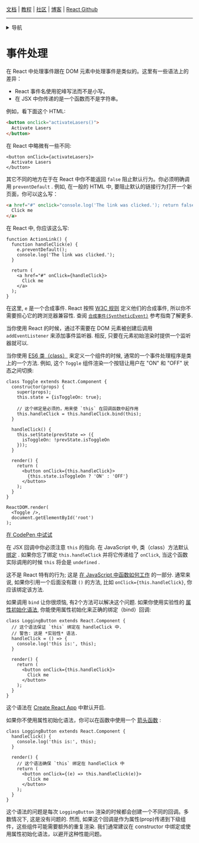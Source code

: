 [文档](/cn/docs/hello-world.md) | [教程](/cn/tutorial/tutorial.md) | [社区](/cn/community/support.md) | [博客](/cn/_posts/2017-04-07-react-v15.5.0.md) | [React Github](https://facebook.github.io/react/)

---
<details>
  <summary>导航</summary>

#### 快速入门

* [安装](/cn/docs/installation.md)
* [Hello World](/cn/docs/hello-world.md")
* [JSX 介绍](/cn/docs/introducing-jsx.md)
* [渲染元素](/cn/docs/rendering-elements.md)
* [组件和Props](/cn/docs/components-and-props.md)
* [State和生命周期](/cn/docs/state-and-lifecycle.md)
* [**`事件处理`**](/cn/docs/handling-events.md)
* [条件渲染](/cn/docs/conditional-rendering.md)
* [列表和键](/cn/docs/lists-and-keys.md)
* [表单](/cn/docs/forms.md)
* [状态提升](/cn/docs/lifting-state-up.md)
* [组合 vs 继承](/cn/docs/composition-vs-inheritance.md)
* [用 React 思考](/cn/docs/thinking-in-react.md)

#### 高级教程

* [深入JSX](/cn/docs/jsx-in-depth.md)
* [使用 PropTypes 做类型检查](/cn/docs/typechecking-with-proptypes.md)
* [Refs 和 DOM](/cn/docs/refs-and-the-dom.md)
* [不可控组件](/cn/docs/uncontrolled-components.md)
* [性能优化](/cn/docs/optimizing-performance.md)
* [不使用 ES6 的 React](/cn/docs/react-without-es6.md)
* [不使用 JSX 的 React](/cn/docs/react-without-jsx.md)
* [一致性比较（Reconciliation）](/cn/docs/reconciliation.md)
* [上下文（Context）](/cn/docs/context.md)
* [Web Components](/cn/docs/web-components.md)
* [高阶组件](/cn/docs/higher-order-components.md)
* [与其它类库集成](/cn/docs/integrating-with-other-libraries.md)

#### 参考

* [React](/cn/docs/react-api.md)
* [React.Component](/cn/docs/react-component.md)
* [ReactDOM](/cn/docs/react-dom.md)
* [ReactDOMServer](/cn/docs/react-dom-server.md)
* [DOM 元素](/cn/docs/dom-elements.md)
* [合成事件（SyntheticEvent）](/cn/docs/events.md)

#### 贡献

* [如何贡献](/cn/contributing/how-to-contribute.md)
* [代码库概述](/cn/contributing/codebase-overview.md)
* [实现说明](/cn/contributing/implementation-notes.md)
* [设计原则](/cn/contributing/design-principles.md)


</details>

# 事件处理

在 React 中处理事件跟在 DOM 元素中处理事件是类似的。这里有一些语法上的差异：

* React 事件名使用驼峰写法而不是小写。
* 在 JSX 中你传递的是一个函数而不是字符串。

例如，看下面这个 HTML:

```html
<button onclick="activateLasers()">
  Activate Lasers
</button>
```

在 React 中略微有一些不同:

```js{1}
<button onClick={activateLasers}>
  Activate Lasers
</button>
```

其它不同的地方在于在 React 中你不能返回 `false` 阻止默认行为。你必须明确调用 `preventDefault` . 例如, 在一般的 HTML 中, 要阻止默认的链接行为打开一个新页面，你可以这么写：

```html
<a href="#" onclick="console.log('The link was clicked.'); return false">
  Click me
</a>
```

在 React 中, 你应该这么写:

```js{2-5,8}
function ActionLink() {
  function handleClick(e) {
    e.preventDefault();
    console.log('The link was clicked.');
  }

  return (
    <a href="#" onClick={handleClick}>
      Click me
    </a>
  );
}
```

在这里, `e` 是一个合成事件. React 按照 [W3C 规则](https://www.w3.org/TR/DOM-Level-3-Events/) 定义他们的合成事件, 所以你不需要担心它的跨浏览器兼容性. 查阅 [`合成事件(SyntheticEvent)`](/cn/docs/events.md) 参考指南了解更多.

当你使用 React 的时候，通过不需要在 DOM 元素被创建后调用 `addEventListener` 来添加事件监听器. 相反, 只要在元素初始渲染时提供一个监听器就可以.

当你使用 [ES6 类（class）](https://developer.mozilla.org/en/docs/Web/JavaScript/Reference/Classes) 来定义一个组件的时候, 通常的一个事件处理程序是类上的一个方法. 例如, 这个 `Toggle` 组件渲染一个按钮让用户在 "ON" 和 "OFF" 状态之间切换:

```js{6,7,10-14,18}
class Toggle extends React.Component {
  constructor(props) {
    super(props);
    this.state = {isToggleOn: true};

    // 这个绑定是必须的，用来使 `this` 在回调函数中起作用
    this.handleClick = this.handleClick.bind(this);
  }

  handleClick() {
    this.setState(prevState => ({
      isToggleOn: !prevState.isToggleOn
    }));
  }

  render() {
    return (
      <button onClick={this.handleClick}>
        {this.state.isToggleOn ? 'ON' : 'OFF'}
      </button>
    );
  }
}

ReactDOM.render(
  <Toggle />,
  document.getElementById('root')
);
```

[在 CodePen 中试试](http://codepen.io/gaearon/pen/xEmzGg?editors=0010)

在 JSX 回调中你必须注意 `this` 的指向. 在 JavaScript 中, 类（class）方法默认 [绑定](https://developer.mozilla.org/en/docs/Web/JavaScript/Reference/Global_objects/Function/bind) . 如果你忘了绑定 `this.handleClick` 并将它传递给了 `onClick`, 当这个函数实际调用的时候 `this` 将会是 `undefined` .

这不是 React 特有的行为; 这是 [在 JavaScript 中函数如何工作](https://www.smashingmagazine.com/2014/01/understanding-javascript-function-prototype-bind/) 的一部分. 通常来说, 如果你引用一个后面没有跟 `()` 的方法, 比如 `onClick={this.handleClick}`, 你应该绑定该方法.

如果调用 `bind` 让你很烦恼, 有2个方法可以解决这个问题. 如果你使用实验性的 [属性初始化语法](https://babeljs.io/docs/plugins/transform-class-properties/), 你能使用属性初始化来正确的绑定（bind）回调:

```js{2-6}
class LoggingButton extends React.Component {
  // 这个语法保证 `this` 绑定在 handleClick 中.
  // 警告: 这是 *实验性* 语法.
  handleClick = () => {
    console.log('this is:', this);
  }

  render() {
    return (
      <button onClick={this.handleClick}>
        Click me
      </button>
    );
  }
}
```

这个语法在 [Create React App](https://github.com/facebookincubator/create-react-app) 中默认开启.

如果你不使用属性初始化语法，你可以在函数中使用一个 [箭头函数](https://developer.mozilla.org/en/docs/Web/JavaScript/Reference/Functions/Arrow_functions) :

```js{7-9}
class LoggingButton extends React.Component {
  handleClick() {
    console.log('this is:', this);
  }

  render() {
    // 这个语法确保 `this` 绑定在 handleClick 中
    return (
      <button onClick={(e) => this.handleClick(e)}>
        Click me
      </button>
    );
  }
}
```

这个语法的问题是每次 `LoggingButton` 渲染的时候都会创建一个不同的回调。多数情况下, 这是没有问题的. 然而, 如果这个回调是作为属性(prop)传递到下级组件，这些组件可能需要额外的重复渲染. 我们通常建议在 constructor  中绑定或使用属性初始化语法，以避开这种性能问题。
